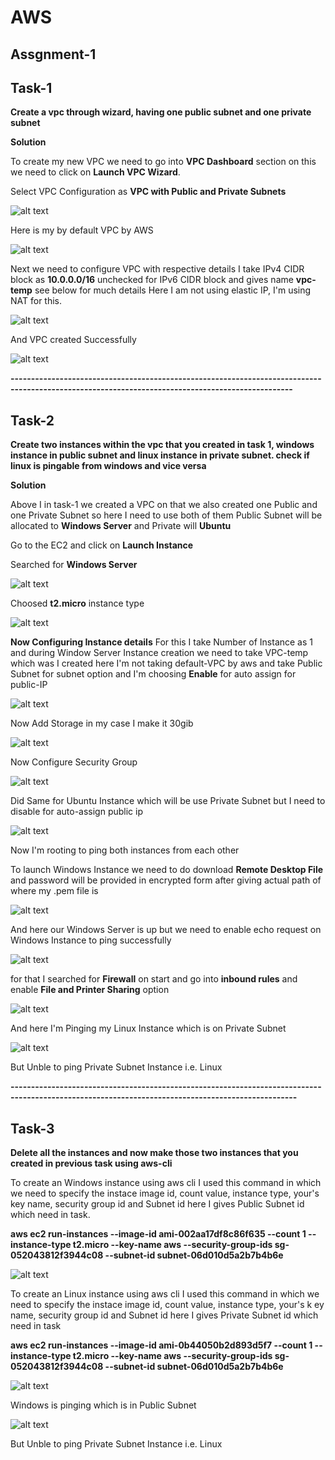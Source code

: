 # AWS #
## Assgnment-1 ##
## Task-1 ##

**Create a vpc through wizard, having one public subnet and one private subnet**

**Solution**

To create my new VPC we need to go into **VPC Dashboard** section on this we need to click on **Launch VPC Wizard**.

Select VPC Configuration as **VPC with Public and Private Subnets**

![alt text](images/1A.png "Title Text")

Here is my by default VPC by AWS

![alt text](images/1.png "Title Text")

Next we need to configure VPC with respective details
I take IPv4 CIDR block as **10.0.0.0/16** unchecked for IPv6 CIDR block and gives name **vpc-temp** see below for much details 
Here I am not using elastic IP, I'm using NAT for this.

![alt text](images/2.png "Title Text")

And VPC created Successfully

![alt text](images/3.png "Title Text")

**-------------------------------------------------------------------------------------------------------------------------------------------------**

## Task-2 ##

**Create two instances within the vpc that you created in task 1, windows instance in public subnet and linux instance in private subnet. check if 
linux is pingable from windows and vice versa**

**Solution**

Above I in task-1 we created a VPC on that we also created one Public and one Private Subnet so here I need to use both of them Public Subnet will be allocated to **Windows Server** and Private will **Ubuntu**

Go to the EC2 and click on **Launch Instance**

Searched for **Windows Server**

![alt text](images/4.png "Title Text")

Choosed **t2.micro** instance type

![alt text](images/5.png "Title Text")

**Now Configuring Instance details**
For this I take Number of Instance as 1 and during Window Server Instance creation we need to take VPC-temp which was I created here I'm not taking default-VPC by aws and take Public Subnet for subnet option and I'm choosing **Enable** for auto assign for public-IP

![alt text](images/6.png "Title Text")

Now Add Storage in my case I make it 30gib

![alt text](images/7.png "Title Text")

Now Configure Security Group

![alt text](images/8.png "Title Text")

Did Same for Ubuntu Instance which will be use Private Subnet but I need to disable for auto-assign public ip

![alt text](images/16.png "Title Text")


Now I'm rooting to ping both instances from each other

To launch Windows Instance we need to do download **Remote Desktop File** and password will be provided in encrypted form after giving actual path of where my .pem file is

![alt text](images/17.png "Title Text")

And here our Windows Server is up but we need to enable echo request on Windows Instance to ping successfully

![alt text](images/18.png "Title Text")

for that I searched for **Firewall** on start and go into **inbound rules** and enable **File and Printer Sharing** option

![alt text](images/17A.png "Title Text")

And here I'm Pinging my Linux Instance which is on Private Subnet

![alt text](images/19.png "Title Text")

But Unble to ping Private Subnet Instance i.e. Linux

**--------------------------------------------------------------------------------------------------------------------------------------------------**

## Task-3 ##

**Delete all the instances and now make those two instances that you created in previous task using aws-cli**

To create an Windows instance using aws cli I used this command in which we need to specify the instace image id, count value, instance type, your's key name, security group id and Subnet id here I gives Public Subnet id which need in task.

**aws ec2 run-instances --image-id ami-002aa17df8c86f635 --count 1 --instance-type t2.micro --key-name aws --security-group-ids sg-052043812f3944c08 --subnet-id subnet-06d010d5a2b7b4b6e**

![alt text](images/20.png "Title Text")

To create an Linux instance using aws cli I used this command in which we need to specify the instace image id, count value, instance type, your's k
ey name, security group id and Subnet id here I gives Private Subnet id which need in task

**aws ec2 run-instances --image-id ami-0b44050b2d893d5f7 --count 1 --instance-type t2.micro --key-name aws --security-group-ids sg-052043812f3944c08 --subnet-id subnet-06d010d5a2b7b4b6e**

![alt text](images/21.png "Title Text")

Windows is pinging which is in Public Subnet

![alt text](images/19.png "Title Text")

But Unble to ping Private Subnet Instance i.e. Linux
